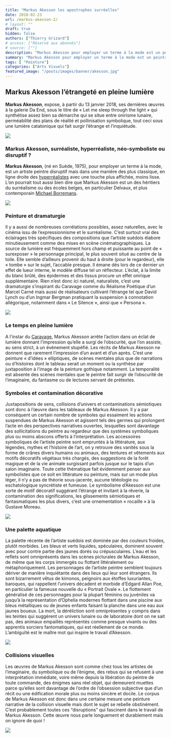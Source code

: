 ```yaml
---
title: "Markus Akesson les apostrophes surréelles"
date: 2018-02-23
url: /markus-akesson-2/
# layout: ""
draft: true
hidden: false
authors: ["Thierry Grizard"]
# access: ["Réservé aux abonnés"]
# source: [""]
description: "Markus Akesson pour employer un terme à la mode est un peintre “disruptif”. Cette œuvre nous parle longuement et durablement mais on ignore de quoi !"
summary: "Markus Akesson pour employer un terme à la mode est un peintre “disruptif”. Cette œuvre nous parle longuement et durablement mais on ignore de quoi !"
tags: [ "Peinture"]
categories: ["Arts Visuels"]
featured_image: "/posts/images/banner/akesson.jpg"
---
```

## Markus Akesson l’étrangeté en pleine lumière

**Markus Akesson**, expose, à partir du 13 janvier 2018, ses dernières œuvres à la galerie Da End, sous le titre de « Let me sleep through the light » qui synthétise assez bien sa démarche qui se situe entre onirisme lunaire, perméabilité des plans de réalité et pollinisation symbolique, tout ceci sous une lumière catatonique qui fait surgir l’étrange et l’inquiétude.

![](/posts/images/akesson/markus-akessonpaintinggalerie-da-endart-contemporainart-exhibitionsurrealismanimal.001-2.jpg)

### Markus Akesson, surréaliste, hyperréaliste, néo-symboliste ou disruptif ?

**Markus Akesson**, (né en Suède, 1975), pour employer un terme à la mode, est un artiste peintre disruptif mais dans une manière des plus classique, en ligne droite des [hyperréalistes](/tags/hyperréalisme/) avec une touche plus affichée, moins lisse.
L’on pourrait tout aussi bien dire que Markus Akesson est un des héritiers du surréalisme ou des écoles belges, en particulier Delvaux, et plus contemporain [Michael Borremans](/michael-borremans/).

![](/posts/images/akesson/markus-akessonpaintinggalerie-da-endart-contemporainart-exhibitionsurrealism.007.jpg)

### Peinture et dramaturgie

Il y a aussi de nombreuses corrélations possibles, assez naturelles, avec le cinéma issu de l’expressionnisme et le surréalisme. C’est surtout vrai des éclairages très spécifiques des compositions que l’artiste suédois élabore minutieusement comme des mises en scène cinématographiques. La source de lumière est fréquemment hors champ et puissante au point de « surexposer » le personnage principal, le plus souvent situé au centre de la toile. Elle semble d’ailleurs provenir du haut à droite (pour le regardeur), elle « tombe » sur le sujet, l’accable presque. Il émane dés lors de ce dernier un effet de lueur interne, le modèle diffuse tel un réflecteur. L’éclat, à la limite du blanc brûlé, des épidermes et des tissus procure un effet onirique supplémentaire. Rien n’est donc ici naturel, naturaliste, c’est une dramaturgie s’inspirant du Caravage comme du Réalisme Poétique d’un Marcel Carné mais aussi de réalisateurs cultivant l’étrange tel que David Lynch ou d’un Ingmar Bergman pratiquant la suspension à connotation allégorique, notamment dans « Le Silence », ainsi que « Persona ».

![](/posts/images/akesson/markus-akessonpaintinggalerie-da-endart-contemporainart-exhibitionsurrealism.005.jpg)

### Le temps en pleine lumière

A l’instar du [Caravage](/ron-mueck-et-le-caravage-lincredulite-de-saint-thomas/), Markus Akesson arrête l’action dans un éclat de lumière donnant l’impression qu’elle a surgi de l’obscurité, que l’on assiste, au sens strict, à un événement stupéfié. Les récits de Markus Akesson ne donnent que rarement l’impression d’un avant et d’un après. C’est une peinture « d’idées » elliptiques, de scènes mentales plus que de narrations ou d’histoires dont le tableau serait un moment ou la synthèse par juxtaposition à l’image de la peinture gothique notamment. La temporalité est absente des scènes mentales que le peintre fait surgir de l’obscurité de l’imaginaire, du fantasme ou de lectures servant de prétextes.

### Symboles et contamination décorative

Juxtapositions de sens, collisions d’univers et contaminations sémiotiques sont donc à l’œuvre dans les tableaux de Markus Akesson. Il y a par conséquent un certain nombre de symboles qui essaiment les actions suspendues de Markus Akesson et agissent tels des germes qui prolongent l’acte en des perspectives narratives ouvertes, lesquelles sont davantage des sollicitations du peintre au regardeur que des systèmes symboliques plus ou moins abscons offerts à l’interprétation. Les accessoires symboliques de l’artiste peintre sont empruntés à la littérature, aux légendes, mythes et l’histoire de l’art, on y retrouve des vanités sous la forme de crânes divers humains ou animaux, des tentures et vêtements aux motifs décoratifs végétaux très chargés, des suggestions de la forêt magique et de la vie animale surgissant parfois jusque sur le tapis d’un salon imaginaire. Toute cette thématique fait évidemment penser aux symbolistes que ce soit en littérature ou peinture, mais sur un mode plus léger, il n’y a pas de théorie sous-jacente, aucune téléologie ou eschatologique syncrétiste et fumeuse.
Le symbolisme d’Akesson est une sorte de motif décoratif suggérant l’étrange et invitant à la rêverie, la contamination des significations, les glissements sémiotiques et fantasmatiques les plus divers, c’est une ornementation « rocaille » à la Gustave Moreau.

![](/posts/images/akesson/markus-akessonpaintinggalerie-da-endart-contemporainart-exhibitionsurrealism.009.jpg)



### Une palette aquatique

La palette récente de l’artiste suédois est dominée par des couleurs froides, plutôt morbides. Les bleus et verts liquides, spéculaires, dominent souvent avec pour contre partie des jaunes dorés ou crépusculaires. L’eau et les reflets sont omniprésents dans les scènes picturales de Markus Akesson, de même que les corps immergés ou flottant littéralement ou métaphoriquement. Les personnages de l’artiste peintre semblent toujours dériver de manière inquiétante dans des lieux qui leur sont étrangers. Ils sont bizarrement vêtus de kimonos, peignoirs aux étoffes luxuriantes, baroques, qui rappellent l’univers décadent et morbide d’Edgard Allan Poe, en particulier la fameuse nouvelle du « Portrait Ovale ». Le flottement généralisé de ces personnages pour la plupart féminins ou juvéniles va jusqu’à la représentation d’Ophelia modernes flottant dans une piscine aux bleus métalliques ou de jeunes enfants faisant la planche dans une eau aux jaunes boueux. La mort, la déréliction sont omniprésentes y compris dans les teintes qui suggèrent un univers lunaire ou de laboratoire dont on ne sait pas, des animaux empaillés représentés comme presque vivants ou des apprentis sorciers fantomatiques, qui est réellement de ce monde. L’ambiguïté est le maître mot qui inspire le travail d’Akesson.

![](/posts/images/akesson/markus-akessonpaintinggalerie-da-endart-contemporainart-exhibitionsurrealism.008.jpg)



### Collisions visuelles

Les œuvres de Markus Akesson sont comme chez tous les artistes de l’imaginaire, du symbolique ou de l’énigme, des rebus qui se refusent à une interprétation immédiate, voire même depuis la libération du peintre de toute commande, des énigmes sans réel objet, qui demeurent muettes parce qu’elles sont davantage de l’ordre de l’obsession subjective que d’un récit ou une édification morale plus ou moins sincère et docile.
Le corpus de Markus Akesson est donc dans une certaine mesure une peinture narrative de la collision visuelle mais dont le sujet se rebelle obstinément. C’est probablement toutes ces “disruptions” qui fascinent dans le travail de Markus Akesson. Cette œuvre nous parle longuement et durablement mais on ignore de quoi !

![](/posts/images/akesson/markus-akessonpaintinggalerie-da-endart-contemporainart-exhibitionsurrealismanimal.001.jpg)